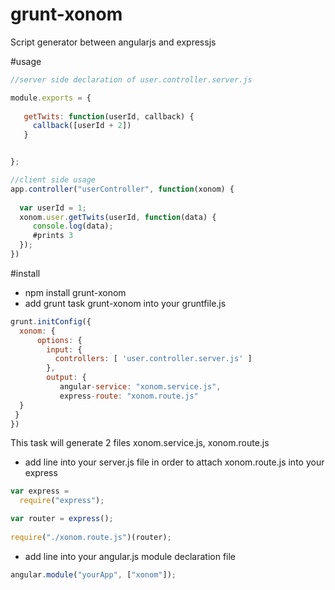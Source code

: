 # grunt-xonom
Script generator between angularjs and expressjs 

#usage


```Javascript
//server side declaration of user.controller.server.js

module.exports = {
 
   getTwits: function(userId, callback) {
     callback([userId + 2])
   }


};

```

```Javascript
//client side usage
app.controller("userController", function(xonom) {
  
  var userId = 1;
  xonom.user.getTwits(userId, function(data) {
     console.log(data);
     #prints 3
  });
})
```


#install
* npm install grunt-xonom
* add grunt task grunt-xonom into your gruntfile.js
```Javascript
grunt.initConfig({
  xonom: {
      options: {
        input: {
          controllers: [ 'user.controller.server.js' ]
        },
        output: {
           angular-service: "xonom.service.js",
           express-route: "xonom.route.js"
  }
 }
})
```
This task will generate 2 files xonom.service.js, xonom.route.js

* add line into your server.js file in order to attach xonom.route.js into your express

```Javascript
var express = 
  require("express");

var router = express();
  
require("./xonom.route.js")(router);
```

* add line into your angular.js module declaration file

```Javascript
angular.module("yourApp", ["xonom"]);
```
